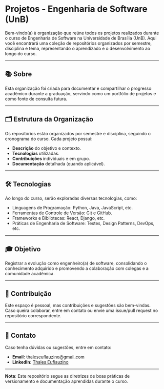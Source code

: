 # Projetos - Engenharia de Software (UnB)

Bem-vindo(a) à organização que reúne todos os projetos realizados durante o curso de Engenharia de Software na Universidade de Brasília (UnB). Aqui você encontrará uma coleção de repositórios organizados por semestre, disciplina e tema, representando o aprendizado e o desenvolvimento ao longo do curso.

---

## 📚 Sobre
Esta organização foi criada para documentar e compartilhar o progresso acadêmico durante a graduação, servindo como um portfólio de projetos e como fonte de consulta futura.

---

## 🗂 Estrutura da Organização
Os repositórios estão organizados por semestre e disciplina, seguindo o cronograma do curso. Cada projeto possui:
- **Descrição** do objetivo e contexto.
- **Tecnologias** utilizadas.
- **Contribuições** individuais e em grupo.
- **Documentação** detalhada (quando aplicável).

---

## 🛠 Tecnologias
Ao longo do curso, serão exploradas diversas tecnologias, como:
- Linguagens de Programação: Python, Java, JavaScript, etc.
- Ferramentas de Controle de Versão: Git e GitHub.
- Frameworks e Bibliotecas: React, Django, etc.
- Práticas de Engenharia de Software: Testes, Design Patterns, DevOps, etc.

---

## 🎓 Objetivo
Registrar a evolução como engenheiro(a) de software, consolidando o conhecimento adquirido e promovendo a colaboração com colegas e a comunidade acadêmica.

---

## 🤝 Contribuição
Este espaço é pessoal, mas contribuições e sugestões são bem-vindas. Caso queira colaborar, entre em contato ou envie uma issue/pull request no repositório correspondente.

---

## 📌 Contato
Caso tenha dúvidas ou sugestões, entre em contato:
- **Email:** [thaleseuflauzino@gmail.com](mailto:thaleseuflauzino@gmail.com)
- **LinkedIn:** [Thales Euflauzino](https://www.linkedin.com/in/thaleseuflauzino)

---
**Nota:** Este repositório segue as diretrizes de boas práticas de versionamento e documentação aprendidas durante o curso.
